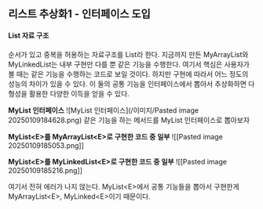 ## 리스트 추상화1 - 인터페이스 도입

#### List 자료 구조
순서가 있고 중복을 허용하는 자료구조를 List라 한다.
지금까지 만든 MyArrayList와 MyLinkedList는 내부 구현만 다를 뿐 같은 기능을 수행한다.
여기서 핵심은 사용자가 볼 때는 같은 기능을 수행하는 코드로 보일 것이다.
하지만 구현에 따라서 어느 정도의 성능의 차이가 있을 수 있다.
이 둘의 공통 기능을 인터페이스에서 뽑아서 추상화하면 다형성을 활용한 다양한 이득을 얻을 수 있다.

**MyList 인터페이스**
![MyList 인터페이스](/이미지/Pasted image 20250109184628.png)
같은 기능을 하는 메서드를 MyList 인터페이스로 뽑아보자


**MyList\<E>를 MyArrayList\<E>로 구현한 코드 중 일부**
![[Pasted image 20250109185053.png]]

**MyList\<E>를 MyLinkedList\<E>로 구현한 코드 중 일부**
![[Pasted image 20250109185216.png]]

여기서 전혀 에러가 나지 않는다. MyList\<E>에서 공통 기능들을 뽑아서 구현한게 MyArrayList\<E>, MyLinked\<E>이기 때문이다.
